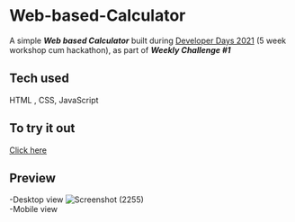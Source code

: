 # Web-based-Calculator
A simple <b><i>Web based Calculator</i></b> built during <a href="https://developerdays.tech/">Developer Days 2021</a> (5 week workshop cum hackathon), as part of <b><i>Weekly Challenge #1</i></b><br>
## Tech used
HTML , CSS, JavaScript
## To try it out 
<a href="https://harshinimarappan.github.io/Web-based-Calculator/">Click here</a>
## Preview
-Desktop view
![Screenshot (2255)](https://user-images.githubusercontent.com/87597527/132094941-7d587fb0-dfc9-44d6-babc-5cbf219f27f9.png) <br>
-Mobile view





